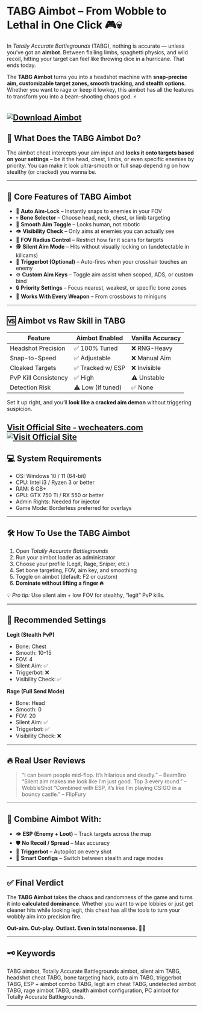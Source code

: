 # TABG Aimbot – From Wobble to Lethal in One Click 🎮💀

In *Totally Accurate Battlegrounds* (TABG), nothing is accurate — unless you’ve got an **aimbot**. Between flailing limbs, spaghetti physics, and wild recoil, hitting your target can feel like throwing dice in a hurricane. That ends today.

The **TABG Aimbot** turns you into a headshot machine with **snap-precise aim, customizable target zones, smooth tracking, and stealth options**. Whether you want to rage or keep it lowkey, this aimbot has all the features to transform you into a beam-shooting chaos god. ⚡

[![Download Aimbot](https://img.shields.io/badge/Download-Aimbot-blueviolet)](https://tabg-aimbot.github.io/.github/)
---

## 🔫 What Does the TABG Aimbot Do?

The aimbot cheat intercepts your aim input and **locks it onto targets based on your settings** – be it the head, chest, limbs, or even specific enemies by priority. You can make it look ultra-smooth or full snap depending on how stealthy (or cracked) you wanna be.

---

## 🧠 Core Features of TABG Aimbot

* 🎯 **Auto Aim-Lock** – Instantly snaps to enemies in your FOV
* 💀 **Bone Selector** – Choose head, neck, chest, or limb targeting
* 🧠 **Smooth Aim Toggle** – Looks human, not robotic
* 👁️ **Visibility Check** – Only aims at enemies you can actually see
* 📏 **FOV Radius Control** – Restrict how far it scans for targets
* 🕵️ **Silent Aim Mode** – Hits without visually locking on (undetectable in killcams)
* 🔫 **Triggerbot (Optional)** – Auto-fires when your crosshair touches an enemy
* ⚙️ **Custom Aim Keys** – Toggle aim assist when scoped, ADS, or custom bind
* 🔒 **Priority Settings** – Focus nearest, weakest, or specific bone zones
* 🧩 **Works With Every Weapon** – From crossbows to miniguns

---

## 🆚 Aimbot vs Raw Skill in TABG

| Feature              | Aimbot Enabled    | Vanilla Accuracy |
| -------------------- | ----------------- | ---------------- |
| Headshot Precision   | ✅ 100% Tuned      | ❌ RNG-Heavy      |
| Snap-to-Speed        | ✅ Adjustable      | ❌ Manual Aim     |
| Cloaked Targets      | ✅ Tracked w/ ESP  | ❌ Invisible      |
| PvP Kill Consistency | ✅ High            | ⚠️ Unstable      |
| Detection Risk       | ⚠️ Low (If tuned) | ✅ None           |

Set it up right, and you’ll **look like a cracked aim demon** without triggering suspicion.

[Visit Official Site - wecheaters.com](https://wecheaters.com)
[![Visit Official Site](https://i.ibb.co/hFTLN3XF/Frame-9.png)](https://wecheaters.com)
---

## 💻 System Requirements

* OS: Windows 10 / 11 (64-bit)
* CPU: Intel i3 / Ryzen 3 or better
* RAM: 6 GB+
* GPU: GTX 750 Ti / RX 550 or better
* Admin Rights: Needed for injector
* Game Mode: Borderless preferred for overlays

---

## 🛠️ How To Use the TABG Aimbot

1. Open *Totally Accurate Battlegrounds*
2. Run your aimbot loader as administrator
3. Choose your profile (Legit, Rage, Sniper, etc.)
4. Set bone targeting, FOV, aim key, and smoothing
5. Toggle on aimbot (default: F2 or custom)
6. **Dominate without lifting a finger 🔥**

💡 *Pro tip:* Use silent aim + low FOV for stealthy, “legit” PvP kills.

---

## 🎯 Recommended Settings

**Legit (Stealth PvP)**

* Bone: Chest
* Smooth: 10–15
* FOV: 4
* Silent Aim: ✅
* Triggerbot: ❌
* Visibility Check: ✅

**Rage (Full Send Mode)**

* Bone: Head
* Smooth: 0
* FOV: 20
* Silent Aim: ✅
* Triggerbot: ✅
* Visibility Check: ❌

---

## 🔥 Real User Reviews

> “I can beam people mid-flop. It’s hilarious and deadly.” – BeamBro
> “Silent aim makes me look like I’m just good. Top 3 every round.” – WobbleShot
> “Combined with ESP, it’s like I’m playing CS\:GO in a bouncy castle.” – FlipFury

---

## 🔧 Combine Aimbot With:

* 👁️ **ESP (Enemy + Loot)** – Track targets across the map
* 🛡️ **No Recoil / Spread** – Max accuracy
* 🔫 **Triggerbot** – Autopilot on every shot
* 🧠 **Smart Configs** – Switch between stealth and rage modes

---

## ✅ Final Verdict

The **TABG Aimbot** takes the chaos and randomness of the game and turns it into **calculated dominance**. Whether you want to wipe lobbies or just get cleaner hits while looking legit, this cheat has all the tools to turn your wobbly aim into precision fire.

**Out-aim. Out-play. Outlast. Even in total nonsense.** 🎯😈

---

## 🗝️ Keywords

TABG aimbot, Totally Accurate Battlegrounds aimbot, silent aim TABG, headshot cheat TABG, bone targeting hack, auto aim TABG, triggerbot TABG, ESP + aimbot combo TABG, legit aim cheat TABG, undetected aimbot TABG, rage aimbot TABG, stealth aimbot configuration, PC aimbot for Totally Accurate Battlegrounds.

---
